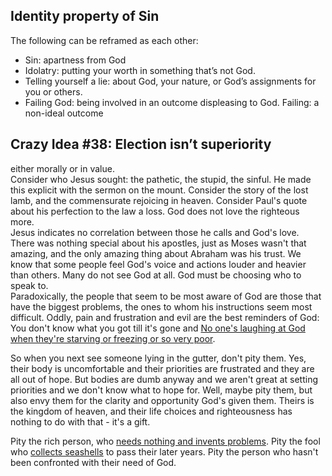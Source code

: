 ## Identity property of Sin
The following can be reframed as each other:
 - Sin: apartness from God
 - Idolatry: putting your worth in something that’s not God.
 - Telling yourself a lie: about God, your nature, or God’s assignments for you or others.  
 - Failing God: being involved in an outcome displeasing to God. Failing: a non-ideal outcome

## Crazy Idea #38: Election isn’t superiority
either morally or in value.  
Consider who Jesus sought: the pathetic, the stupid, the sinful.  He made this explicit with the sermon on the mount. Consider the story of the lost lamb, and the commensurate rejoicing in heaven.  Consider Paul's quote about his perfection to the law a loss. God does not love the righteous more.  
Jesus indicates no correlation between those he calls and God's love.  There was nothing special about his apostles, just as Moses wasn't that amazing, and the only amazing thing about Abraham was his trust. 
We know that some people feel God's voice and actions louder and heavier than others.  Many do not see God at all. God must be choosing who to speak to.  
Paradoxically, the people that seem to be most aware of God are those that have the biggest problems, the ones to whom his instructions seem most difficult.  Oddly, pain and frustration and evil are the best reminders of God: You don't know what you got till it's gone and [No one's laughing at God when they're starving or freezing or so very poor](https://www.youtube.com/watch?v=-pxRXP3w-sQ).

So when you next see someone lying in the gutter, don't pity them. Yes, their body is uncomfortable and their priorities are frustrated and they are all out of hope.  But bodies are dumb anyway and we aren't great at setting priorities and we don't know what to hope for.  Well, maybe pity them, but also envy them for the clarity and opportunity God's given them. Theirs is the kingdom of heaven, and their life choices and righteousness has nothing to do with that - it's a gift. 

Pity the rich person, who [needs nothing and invents problems](https://en.wikipedia.org/wiki/Rush_Limbaugh).  Pity the fool who [collects seashells](https://www.desiringgod.org/books/dont-waste-your-life) to pass their later years. Pity the person who hasn't been confronted with their need of God. 
